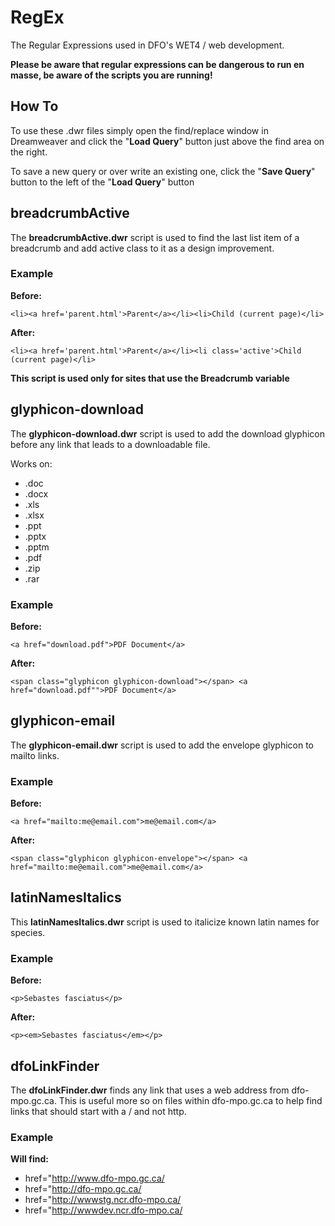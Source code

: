 # RegEx
The Regular Expressions used in DFO's WET4 / web development.

**Please be aware that regular expressions can be dangerous to run en masse, be aware of the scripts you are running!**

## How To
To use these .dwr files simply open the find/replace window in Dreamweaver and click the "**Load Query**" button just above the find area on the right.

To save a new query or over write an existing one, click the "**Save Query**" button to the left of the "**Load Query**" button

## breadcrumbActive
The **breadcrumbActive.dwr** script is used to find the last list item of a breadcrumb and add active class to it as a design improvement.

### Example
**Before:**

    <li><a href='parent.html'>Parent</a></li><li>Child (current page)</li>
    
**After:**

    <li><a href='parent.html'>Parent</a></li><li class='active'>Child (current page)</li>
    
**This script is used only for sites that use the Breadcrumb variable**
    
## glyphicon-download
The **glyphicon-download.dwr** script is used to add the download glyphicon before any link that leads to a downloadable file.

Works on:

+ .doc
+ .docx
+ .xls
+ .xlsx
+ .ppt
+ .pptx
+ .pptm
+ .pdf
+ .zip
+ .rar

### Example
**Before:**

    <a href="download.pdf">PDF Document</a>
    
**After:**

    <span class="glyphicon glyphicon-download"></span> <a href="download.pdf"">PDF Document</a>
    
## glyphicon-email
The **glyphicon-email.dwr** script is used to add the envelope glyphicon to mailto links.

### Example
**Before:**

    <a href="mailto:me@email.com">me@email.com</a>
    
**After:**

    <span class="glyphicon glyphicon-envelope"></span> <a href="mailto:me@email.com">me@email.com</a>
    
## latinNamesItalics
This **latinNamesItalics.dwr** script is used to italicize known latin names for species.

### Example
**Before:**

    <p>Sebastes fasciatus</p>
    
**After:**

    <p><em>Sebastes fasciatus</em></p>
    
## dfoLinkFinder
The **dfoLinkFinder.dwr** finds any link that uses a web address from dfo-mpo.gc.ca. This is useful more so on files within dfo-mpo.gc.ca to help find links that should start with a / and not http.

### Example
**Will find:**

+ href="http://www.dfo-mpo.gc.ca/
+ href="http://dfo-mpo.gc.ca/
+ href="http://wwwstg.ncr.dfo-mpo.ca/
+ href="http://wwwdev.ncr.dfo-mpo.ca/